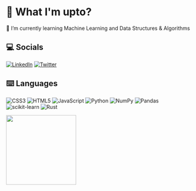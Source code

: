 # 💨 What I'm upto?
🌱 I’m currently learning Machine Learning and Data Structures & Algorithms<br>

## 💻 Socials
[![LinkedIn](https://img.shields.io/badge/LinkedIn-%230077B5.svg?logo=linkedin&logoColor=white)](https://linkedin.com/in/aaryan-mishra-a2b205222) [![Twitter](https://img.shields.io/badge/Twitter-%231DA1F2.svg?logo=Twitter&logoColor=white)](https://twitter.com/callmeaaryan) 

## ⌨️ Languages
![CSS3](https://img.shields.io/badge/css3-%231572B6.svg?style=for-the-badge&logo=css3&logoColor=white) ![HTML5](https://img.shields.io/badge/html5-%23E34F26.svg?style=for-the-badge&logo=html5&logoColor=white) ![JavaScript](https://img.shields.io/badge/javascript-%23323330.svg?style=for-the-badge&logo=javascript&logoColor=%23F7DF1E) ![Python](https://img.shields.io/badge/Python-14354C?style=for-the-badge&logo=python&logoColor=white) ![NumPy](https://img.shields.io/badge/numpy-%23013243.svg?style=for-the-badge&logo=numpy&logoColor=white) ![Pandas](https://img.shields.io/badge/pandas-%23150458.svg?style=for-the-badge&logo=pandas&logoColor=white) ![scikit-learn](https://img.shields.io/badge/scikit--learn-%23F7931E.svg?style=for-the-badge&logo=scikit-learn&logoColor=white) ![Rust](https://img.shields.io/badge/Rust-000000?style=for-the-badge&logo=rust&logoColor=white)

<img align="left" height="190" src="https://media.giphy.com/media/XIFtEmJkAiR32/giphy.gif"  />

###




###
